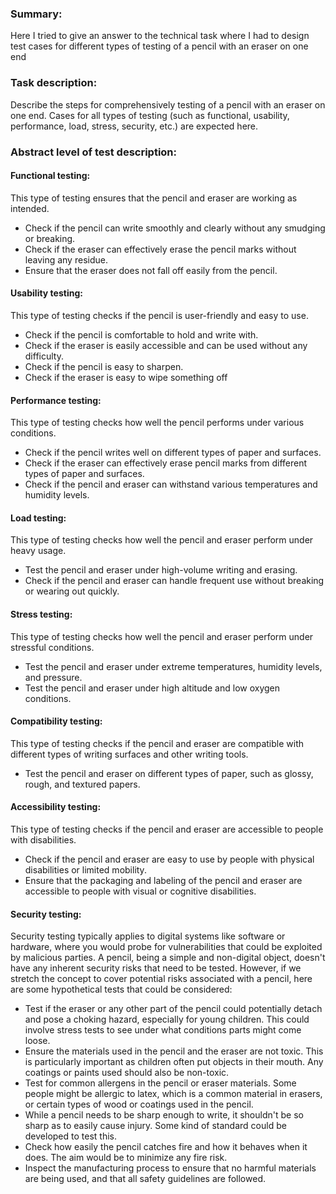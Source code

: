 ### Summary:
Here I tried to give an answer to the technical task where I had to design test cases for different types of testing of a pencil with an eraser on one end

### Task description:
Describe the steps for comprehensively testing of a pencil with an eraser on one end. Cases for all types of testing (such as functional, usability, performance, load, stress, security, etc.) are expected here.

### Abstract level of test description:

#### Functional testing:
This type of testing ensures that the pencil and eraser are working as intended.
- Check if the pencil can write smoothly and clearly without any smudging or breaking.
- Check if the eraser can effectively erase the pencil marks without leaving any residue.
- Ensure that the eraser does not fall off easily from the pencil.
#### Usability testing:
This type of testing checks if the pencil is user-friendly and easy to use.
- Check if the pencil is comfortable to hold and write with.
- Check if the eraser is easily accessible and can be used without any difficulty.
- Check if the pencil is easy to sharpen.
- Check if the eraser is easy to wipe something off
#### Performance testing:
This type of testing checks how well the pencil performs under various conditions.
- Check if the pencil writes well on different types of paper and surfaces.
- Check if the eraser can effectively erase pencil marks from different types of paper and surfaces.
- Check if the pencil and eraser can withstand various temperatures and humidity levels.
#### Load testing:
This type of testing checks how well the pencil and eraser perform under heavy usage.
- Test the pencil and eraser under high-volume writing and erasing.
- Check if the pencil and eraser can handle frequent use without breaking or wearing out quickly.
#### Stress testing:
This type of testing checks how well the pencil and eraser perform under stressful conditions.
- Test the pencil and eraser under extreme temperatures, humidity levels, and pressure.
- Test the pencil and eraser under high altitude and low oxygen conditions.
#### Compatibility testing:
This type of testing checks if the pencil and eraser are compatible with different types of writing surfaces and other writing tools.
- Test the pencil and eraser on different types of paper, such as glossy, rough, and textured papers.
#### Accessibility testing:
This type of testing checks if the pencil and eraser are accessible to people with disabilities.
- Check if the pencil and eraser are easy to use by people with physical disabilities or limited mobility.
- Ensure that the packaging and labeling of the pencil and eraser are accessible to people with visual or cognitive disabilities.
#### Security testing:
Security testing typically applies to digital systems like software or hardware, where you would probe for vulnerabilities that could be exploited by malicious parties. A pencil, being a simple and non-digital object, doesn't have any inherent security risks that need to be tested.
However, if we stretch the concept to cover potential risks associated with a pencil, here are some hypothetical tests that could be considered:
- Test if the eraser or any other part of the pencil could potentially detach and pose a choking hazard, especially for young children. This could involve stress tests to see under what conditions parts might come loose.
- Ensure the materials used in the pencil and the eraser are not toxic. This is particularly important as children often put objects in their mouth. Any coatings or paints used should also be non-toxic.
- Test for common allergens in the pencil or eraser materials. Some people might be allergic to latex, which is a common material in erasers, or certain types of wood or coatings used in the pencil.
- While a pencil needs to be sharp enough to write, it shouldn't be so sharp as to easily cause injury. Some kind of standard could be developed to test this.
- Check how easily the pencil catches fire and how it behaves when it does. The aim would be to minimize any fire risk.
- Inspect the manufacturing process to ensure that no harmful materials are being used, and that all safety guidelines are followed.




















